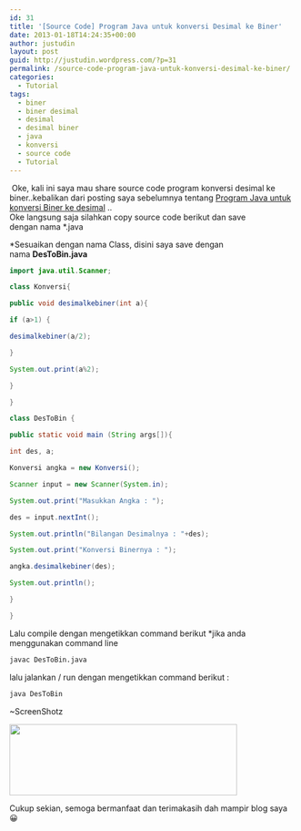 ```yaml
---
id: 31
title: '[Source Code] Program Java untuk konversi Desimal ke Biner'
date: 2013-01-18T14:24:35+00:00
author: justudin
layout: post
guid: http://justudin.wordpress.com/?p=31
permalink: /source-code-program-java-untuk-konversi-desimal-ke-biner/
categories:
  - Tutorial
tags:
  - biner
  - biner desimal
  - desimal
  - desimal biner
  - java
  - konversi
  - source code
  - Tutorial
---
```


​	Oke, kali ini saya mau share source code program konversi desimal ke biner..kebalikan dari posting saya sebelumnya tentang <a href="http://udin-just4u.blogspot.com/2011/04/share-program-java-untuk-konversi-biner.html">Program Java untuk konversi Biner ke desimal</a> ..<br /> Oke langsung saja silahkan copy source code berikut dan save dengan nama *.java

*Sesuaikan dengan nama Class, disini saya save dengan nama **DesToBin.java**

```java
import java.util.Scanner;

class Konversi{

public void desimalkebiner(int a){

if (a>1) {

desimalkebiner(a/2);

}

System.out.print(a%2);

}

}

class DesToBin {

public static void main (String args[]){

int des, a;

Konversi angka = new Konversi();

Scanner input = new Scanner(System.in);

System.out.print("Masukkan Angka : ");

des = input.nextInt();

System.out.println("Bilangan Desimalnya : "+des);

System.out.print("Konversi Binernya : ");

angka.desimalkebiner(des);

System.out.println();

}

}
```



Lalu compile dengan mengetikkan command berikut *jika anda menggunakan command line


```bash
javac DesToBin.java
```

lalu jalankan / run dengan mengetikkan command berikut :

```bash 
java DesToBin
```

~ScreenShotz

<img alt="" src="https://justudin.com/files/uploads/2013/01/screenshot-1.png?w=300" width="400" height="125" border="0" />



Cukup sekian, semoga bermanfaat dan terimakasih dah mampir blog saya 😀